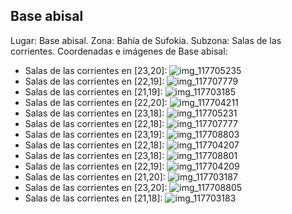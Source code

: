 ## Base abisal
Lugar: Base abisal.
Zona: Bahía de Sufokia.
Subzona: Salas de las corrientes.
Coordenadas e imágenes de Base abisal:
- Salas de las corrientes en [23,20]: ![img_117705235](https://media.discordapp.net/attachments/1115311447145193482/1115321053472882728/117705235.jpg)
- Salas de las corrientes en [22,19]: ![img_117707779](https://media.discordapp.net/attachments/1115311447145193482/1115321083239862282/117707779.jpg)
- Salas de las corrientes en [21,19]: ![img_117703185](https://media.discordapp.net/attachments/1115311447145193482/1115320988024983602/117703185.jpg)
- Salas de las corrientes en [22,20]: ![img_117704211](https://media.discordapp.net/attachments/1115311447145193482/1115321023408111736/117704211.jpg)
- Salas de las corrientes en [23,18]: ![img_117705231](https://media.discordapp.net/attachments/1115311447145193482/1115321051237318738/117705231.jpg)
- Salas de las corrientes en [22,18]: ![img_117707777](https://media.discordapp.net/attachments/1115311447145193482/1115321081797029918/117707777.jpg)
- Salas de las corrientes en [23,19]: ![img_117708803](https://media.discordapp.net/attachments/1115311447145193482/1115321114370002994/117708803.jpg)
- Salas de las corrientes en [22,18]: ![img_117704207](https://media.discordapp.net/attachments/1115311447145193482/1115321019511607436/117704207.jpg)
- Salas de las corrientes en [23,18]: ![img_117708801](https://media.discordapp.net/attachments/1115311447145193482/1115321112411258890/117708801.jpg)
- Salas de las corrientes en [22,19]: ![img_117704209](https://media.discordapp.net/attachments/1115311447145193482/1115321021050929343/117704209.jpg)
- Salas de las corrientes en [21,20]: ![img_117703187](https://media.discordapp.net/attachments/1115311447145193482/1115320989736259786/117703187.jpg)
- Salas de las corrientes en [23,20]: ![img_117708805](https://media.discordapp.net/attachments/1115311447145193482/1115321116056092763/117708805.jpg)
- Salas de las corrientes en [21,18]: ![img_117703183](https://media.discordapp.net/attachments/1115311447145193482/1115320986049450014/117703183.jpg)